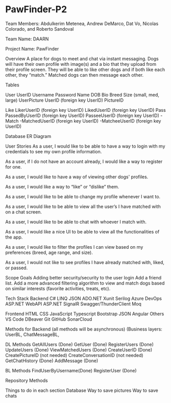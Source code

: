 # PawFinder-P2

Team Members:
Abdulkerim Metenea, Andrew DeMarco, Dat Vo, Nicolas Colorado, and Roberto Sandoval

Team Name: 
DAARN

Project Name: 
PawFinder

Overview
	A place for dogs to meet and chat via instant messaging. Dogs will have their own profile with image(s) and a bio that they upload from their profile screen. They will be able to like other dogs and if both like each other, they “match.” Matched dogs can then message each other. 

Tables

User
UserID
Username
Password
Name
DOB
Bio
Breed
Size (small, med, large)
UserPicture
UserID (foreign key UserID)
PictureID
	
Like
LikerUserID (foreign key UserID)
LikedUserID (foreign key UserID)
Pass
PassedByUserID (foreign key UserID)
PasseeUserID (foreign key UserID)
    - 	Match
    -MatchedUserID (foreign key UserID)
  	    -MatcheeUserID (foreign key UserID)

Database ER Diagram



User Stories
As a user, I would like to be able to have a way to login with my credentials to see my own profile information.

As a user, if I do not have an account already, I would like a way to register for one.

As a user, I would like to have a way of viewing other dogs' profiles.

As a user, I would like a way to “like” or “dislike” them.

As a user, I would like to be able to change my profile whenever I want to. 

As a user, I would like to be able to view all the user’s I have matched with on a chat screen.

As a user, I would like to be able to chat with whoever I match with.

As a user, I would like a nice UI to be able to view all the functionalities of the app.

As a user, I would like to filter the profiles I can view based on my preferences (breed, age range, and size).

As a user, I would not like to see profiles I have already matched with, liked, or passed. 


Scope Goals
Adding better security/security to the user login
Add a friend list.
Add a more advanced filtering algorithm to view and match dogs based on similar interests (favorite activities, treats, etc).


Tech Stack
Backend
C#
LINQ
JSON
ADO.NET
Xunit
Serilog
Azure DevOps
ASP.NET WebAPI
ASP.NET SignalR
Swagger/ThunderClient
Moq


Frontend
HTML
CSS
JavaScript
Typescript
Bootstrap
JSON
Angular
Others
VS Code
DBeaver
Git
GitHub
SonarCloud


Methods for Backend
(all methods will be asynchronous)
(Business layers: UserBL, ChatMessageBL, 

DL Methods
GetAllUsers (Done)
GetUser (Done)
RegisterUsers (Done)
UpdateUsers (Done)
ViewMatchedUsers (Done)
CreateUserID (Done)
CreatePictureID (not needed)
CreateConversationID (not needed)
GetChatHistory (Done)
AddMessage (Done)

BL Methods
FindUserByUsername(Done)
RegisterUser (Done)

Repository Methods

Things to do in each section
Database
Way to save pictures
Way to save chats
